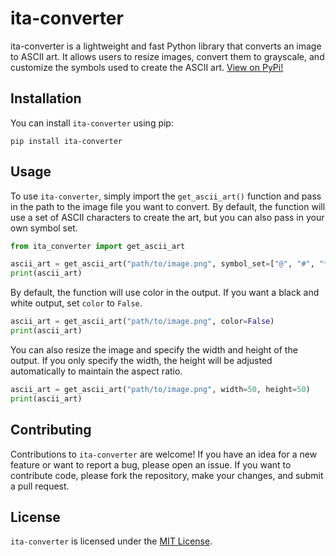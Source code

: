 # ita-converter

ita-converter is a lightweight and fast Python library that converts an image to ASCII art. It allows users to resize images, convert them to grayscale, and customize the symbols used to create the ASCII art. [View on PyPi!](https://pypi.org/project/ita-converter/)

## Installation

You can install `ita-converter` using pip:
```
pip install ita-converter 
```

## Usage

To use `ita-converter`, simply import the `get_ascii_art()` function and pass in the path to the image file you want to convert. By default, the function will use a set of ASCII characters to create the art, but you can also pass in your own symbol set.

```python
from ita_converter import get_ascii_art

ascii_art = get_ascii_art("path/to/image.png", symbol_set=["@", "#", "*", " "])
print(ascii_art)
```
By default, the function will use color in the output. If you want a black and white output, set `color` to `False`.
```python
ascii_art = get_ascii_art("path/to/image.png", color=False)
print(ascii_art)
```
You can also resize the image and specify the width and height of the output. If you only specify the width, the height will be adjusted automatically to maintain the aspect ratio.
```python
ascii_art = get_ascii_art("path/to/image.png", width=50, height=50)
print(ascii_art)
```
## Contributing

Contributions to `ita-converter` are welcome! If you have an idea for a new feature or want to report a bug, please open an issue. If you want to contribute code, please fork the repository, make your changes, and submit a pull request.

## License

`ita-converter` is licensed under the [MIT License](https://opensource.org/licenses/MIT).